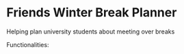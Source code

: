 # Friends Winter Break Planner
 Helping plan university students about meeting over breaks

Functionalities:
